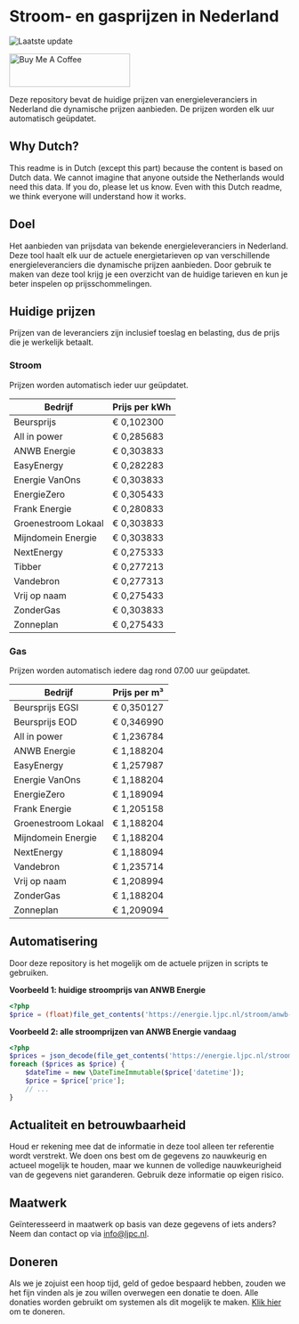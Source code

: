# Stroom- en gasprijzen in Nederland

![Laatste update](https://img.shields.io/badge/laatste%20update-2024--09--07%2000%3A00%20CET-brightgreen)

<a href="https://www.buymeacoffee.com/Lars-" target="_blank"><img src="https://cdn.buymeacoffee.com/buttons/v2/default-orange.png" alt="Buy Me A Coffee" height="60" style="height: 60px !important;width: 217px !important;" ></a>

Deze repository bevat de huidige prijzen van energieleveranciers in Nederland die dynamische prijzen aanbieden. De prijzen worden elk uur automatisch geüpdatet.

## Why Dutch?

This readme is in Dutch (except this part) because the content is based on Dutch data. We cannot imagine that anyone outside the Netherlands would need this data. If you do, please let us know. Even with this Dutch readme, we think
everyone will understand how it works.

## Doel

Het aanbieden van prijsdata van bekende energieleveranciers in Nederland. Deze tool haalt elk uur de actuele energietarieven op van verschillende energieleveranciers die dynamische prijzen aanbieden. Door gebruik te maken van deze tool
krijg je een overzicht van de huidige tarieven en kun je beter inspelen op prijsschommelingen.

## Huidige prijzen

Prijzen van de leveranciers zijn inclusief toeslag en belasting, dus de prijs die je werkelijk betaalt.

### Stroom

Prijzen worden automatisch ieder uur geüpdatet.

 Bedrijf | Prijs per kWh 
---------|---------------
Beursprijs | € 0,102300
All in power | € 0,285683
ANWB Energie | € 0,303833
EasyEnergy | € 0,282283
Energie VanOns | € 0,303833
EnergieZero | € 0,305433
Frank Energie | € 0,280833
Groenestroom Lokaal | € 0,303833
Mijndomein Energie | € 0,303833
NextEnergy | € 0,275333
Tibber | € 0,277213
Vandebron | € 0,277313
Vrij op naam | € 0,275433
ZonderGas | € 0,303833
Zonneplan | € 0,275433


### Gas

Prijzen worden automatisch iedere dag rond 07.00 uur geüpdatet.

 Bedrijf | Prijs per m³ 
---------|--------------
Beursprijs EGSI | € 0,350127
Beursprijs EOD | € 0,346990
All in power | € 1,236784
ANWB Energie | € 1,188204
EasyEnergy | € 1,257987
Energie VanOns | € 1,188204
EnergieZero | € 1,189094
Frank Energie | € 1,205158
Groenestroom Lokaal | € 1,188204
Mijndomein Energie | € 1,188204
NextEnergy | € 1,188094
Vandebron | € 1,235714
Vrij op naam | € 1,208994
ZonderGas | € 1,188204
Zonneplan | € 1,209094


## Automatisering

Door deze repository is het mogelijk om de actuele prijzen in scripts te gebruiken.

**Voorbeeld 1: huidige stroomprijs van ANWB Energie**

```php
<?php
$price = (float)file_get_contents('https://energie.ljpc.nl/stroom/anwb-energie-nu.txt');

```

**Voorbeeld 2: alle stroomprijzen van ANWB Energie vandaag**

```php
<?php
$prices = json_decode(file_get_contents('https://energie.ljpc.nl/stroom/all-in-power-vandaag.json'),true);
foreach ($prices as $price) {
    $dateTime = new \DateTimeImmutable($price['datetime']);
    $price = $price['price'];
    // ...
}
```

## Actualiteit en betrouwbaarheid

Houd er rekening mee dat de informatie in deze tool alleen ter referentie wordt verstrekt. We doen ons best om de gegevens zo nauwkeurig en actueel mogelijk te houden, maar we kunnen de volledige nauwkeurigheid van de gegevens niet
garanderen. Gebruik deze informatie op eigen risico.

## Maatwerk

Geïnteresseerd in maatwerk op basis van deze gegevens of iets anders? Neem dan contact op
via [info@ljpc.nl](mailto:info@ljpc.nl?subject=Energie%20prijzen).

## Doneren

Als we je zojuist een hoop tijd, geld of gedoe bespaard hebben, zouden we het fijn vinden als je zou willen overwegen een
donatie te doen. Alle donaties worden gebruikt om systemen als dit mogelijk te
maken. [Klik hier](https://www.buymeacoffee.com/Lars-) om te doneren.

